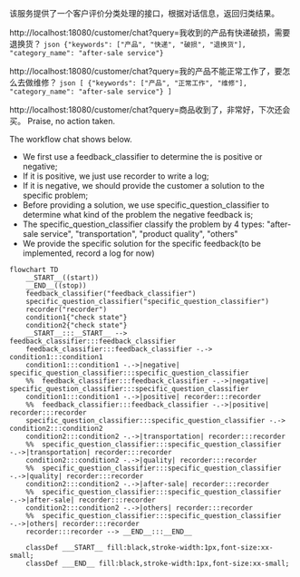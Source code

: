 该服务提供了一个客户评价分类处理的接口，根据对话信息，返回归类结果。

http://localhost:18080/customer/chat?query=我收到的产品有快递破损，需要退换货？
```json {"keywords": ["产品", "快递", "破损", "退换货"], "category_name": "after-sale service"} ```

http://localhost:18080/customer/chat?query=我的产品不能正常工作了，要怎么去做维修？
```json [ {"keywords": ["产品", "正常工作", "维修"], "category_name": "after-sale service"} ] ```

http://localhost:18080/customer/chat?query=商品收到了，非常好，下次还会买。
Praise, no action taken.

The workflow chat shows below.
- We first use a feedback_classifier to determine the is positive or negative;
- If it is positive, we just use recorder to write a log;
- If it is negative, we should provide the customer a solution to the specific problem;
- Before providing a solution, we use specific_question_classifier to determine what kind of the problem the negative feedback is;
- The specific_question_classifier classify the problem by 4 types: "after-sale service", "transportation", "product quality", "others"
- We provide the specific solution for the specific feedback(to be implemented, record a log for now)

```mermaid
flowchart TD
	__START__((start))
	__END__((stop))
	feedback_classifier("feedback_classifier")
	specific_question_classifier("specific_question_classifier")
	recorder("recorder")
	condition1{"check state"}
	condition2{"check state"}
	__START__:::__START__ --> feedback_classifier:::feedback_classifier
	feedback_classifier:::feedback_classifier -.-> condition1:::condition1
	condition1:::condition1 -.->|negative| specific_question_classifier:::specific_question_classifier
	%%	feedback_classifier:::feedback_classifier -.->|negative| specific_question_classifier:::specific_question_classifier
	condition1:::condition1 -.->|positive| recorder:::recorder
	%%	feedback_classifier:::feedback_classifier -.->|positive| recorder:::recorder
	specific_question_classifier:::specific_question_classifier -.-> condition2:::condition2
	condition2:::condition2 -.->|transportation| recorder:::recorder
	%%	specific_question_classifier:::specific_question_classifier -.->|transportation| recorder:::recorder
	condition2:::condition2 -.->|quality| recorder:::recorder
	%%	specific_question_classifier:::specific_question_classifier -.->|quality| recorder:::recorder
	condition2:::condition2 -.->|after-sale| recorder:::recorder
	%%	specific_question_classifier:::specific_question_classifier -.->|after-sale| recorder:::recorder
	condition2:::condition2 -.->|others| recorder:::recorder
	%%	specific_question_classifier:::specific_question_classifier -.->|others| recorder:::recorder
	recorder:::recorder --> __END__:::__END__

	classDef ___START__ fill:black,stroke-width:1px,font-size:xx-small;
	classDef ___END__ fill:black,stroke-width:1px,font-size:xx-small;
```